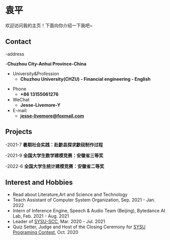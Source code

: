 # 袁平

欢迎访问我的主页！下面向你介绍一下我吧\~

<!-- .slide -->

## Contact

-address

-**Chuzhou City-Anhui Province-China**
- University&Profession
  - **Chuzhou University(CHZU) - Financial engineering - English**
<!-- .slide vertical=true -->

- Phone
  - **+86 13155061276**
- WeChat
  - **Jesse-Livemore-Y**
- E-mail:
  - **jesse-livemore@foxmail.com**

<!-- .slide -->

## Projects

<!-- .slide vertical=true -->

-2021-7
**暑期社会实践：赴歙县探求歙砚制作过程**

-2021-9
**全国大学生数学建模竞赛：安徽省三等奖**

-2022-6
**全国大学生统计建模竞赛：安徽省二等奖**

<!-- .slide -->

## Interest and Hobbies

- Read about Literature,Art and Science and Technology
- Teach Assistant of Computer System Organization, Sep. 2021 - Jan. 2022
- Intern of Inference Engine, Speech & Audio Team (Beijing), Bytedance AI Lab, Feb. 2021 - Aug. 2021
- Leader of [SYSU-SCC](https://github.com/SYSU-SCC), Mar. 2020 - Jul. 2021
- Quiz Setter, Judge and Host of the Closing Ceremony for [SYSU Programing Contest](https://wu-kan.cn/2020/11/29/SYSU-Collegiate-Programming-Contest-2020,-Onsite/), Oct. 2020


